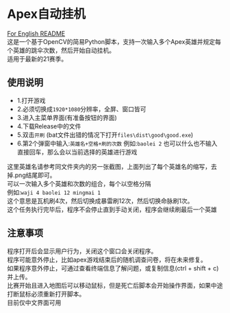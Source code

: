 # Apex自动挂机
[For English README](/README_EN.md)<br>
这是一个基于OpenCV的简易Python脚本，支持一次输入多个Apex英雄并规定每个英雄的跳伞次数，然后开始自动挂机。
<br>适用于最新的21赛季。
## 使用说明

 - 1.打开游戏
 - 2.必须切换成`1920*1080`分辨率，全屏、窗口皆可
 - 3.进入主菜单界面(有准备按钮的界面)
 - 4.下载Release中的文件
 - 5.双击`开刷` (bat文件出错的情况下打开`files\dist\good\good.exe`)
 - 6.第2个弹窗中输入:`英雄名+空格+刷的次数` 例如:`baolei 2` 也可以什么也不输入直接回车，那么会以当前选择的英雄进行游戏

这里英雄名请参考同文件夹内的另一张截图，上面列出了每个英雄名的缩写，去掉.png结尾即可。<br>
可以一次输入多个英雄和次数的组合，每个以空格分隔<br>
例如:`waji 4 baolei 12 mingmai 1` <br>
这个意思是瓦机刷4次，然后切换成暴雷刷12次，然后切换命脉刷1次。<br>
这个任务执行完毕后，程序不会停止直到手动关闭，程序会继续刷最后一个英雄 <br>

## 注意事项
程序打开后会显示用户行为，关闭这个窗口会关闭程序。<br>
程序可能意外停止，比如apex游戏结束后的随机调查问卷，将在未来修复。<br>
如果程序意外停止，可通过查看终端信息了解问题，或复制信息(ctrl + shift + c)并上传。<br>
比赛开始且进入地图后可以移动鼠标，但是死亡后脚本会开始操作界面，如果中途打断鼠标必须重新打开脚本。<br>
目前仅中文界面可用
